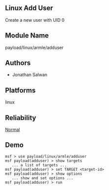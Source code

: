 ## Linux Add User

Create a new user with UID 0


## Module Name
payload/linux/armle/adduser

## Authors
* Jonathan Salwan





## Platforms
linux

## Reliability
[Normal](https://github.com/rapid7/metasploit-framework/wiki/Exploit-Ranking)

## Demo

```
msf > use payload/linux/armle/adduser
msf payload(adduser) > show targets
   ... a list of targets ...
msf payload(adduser) > set TARGET <target-id>
msf payload(adduser) > show options
   ... show and set options ...
msf payload(adduser) > run
```
    
    